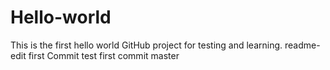 # Hello-world
This is the first hello world GitHub project for testing and learning.
 readme-edit
first Commit test
first commit
master
